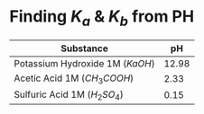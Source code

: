 # Finding $K_a$ & $K_b$ from PH

| Substance                       | pH    |
| ------------------------------- | ----- |
| Potassium Hydroxide 1M ($KaOH$) | 12.98 |
| Acetic Acid 1M ($CH_3COOH$)     | 2.33  |
| Sulfuric Acid 1M ($H_2SO_4$)    | 0.15  |
